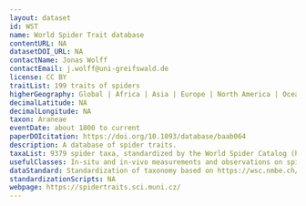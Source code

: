 ```yaml
---
layout: dataset
id: WST
name: World Spider Trait database
contentURL: NA
datasetDOI_URL: NA
contactName: Jonas Wolff
contactEmail: j.wolff@uni-greifswald.de
license: CC BY
traitList: 199 traits of spiders
higherGeography: Global | Africa | Asia | Europe | North America | Oceania | South America
decimalLatitude: NA
decimalLongitude: NA
taxon: Araneae
eventDate: about 1800 to current
paperDOIcitation: https://doi.org/10.1093/database/baab064
description: A database of spider traits.
taxaList: 9379 spider taxa, standardized by the World Spider Catalog (https://wsc.nmbe.ch/)
usefulClasses: In-situ and in-vivo measurements and observations on spider individuals, groups, species or genera
dataStandard: Standardization of taxonomy based on https://wsc.nmbe.ch/
standardizationScripts: NA
webpage: https://spidertraits.sci.muni.cz/
---
```

